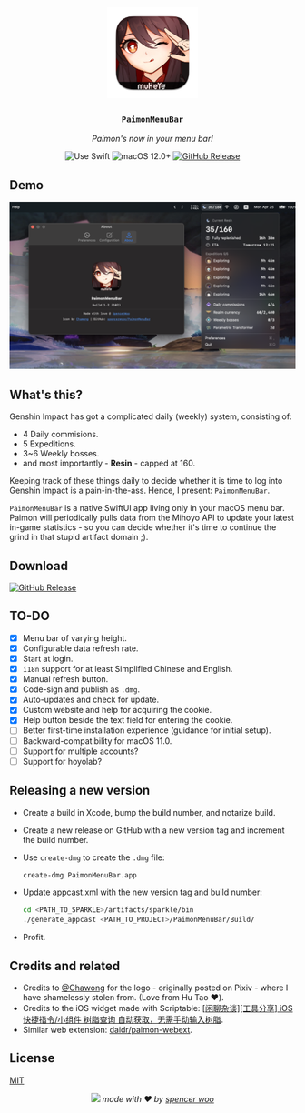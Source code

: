 <div align="center">
  <img src="Assets/logo.png" alt="logo" width="160" height="160" />
  <h3><code>PaimonMenuBar</code></h3>
  <p><em>Paimon's now in your menu bar!</em></p>

  <img src="https://img.shields.io/badge/uses-SwiftUI-f05138?labelColor=282c34&logo=swift" alt="Use Swift" />
  <img src="https://img.shields.io/badge/macOS-12.0+-f05138?labelColor=282c34&logo=apple" alt="macOS 12.0+" />
  <a href="https://github.com/spencerwooo/PaimonMenuBar/releases/latest"><img src="https://img.shields.io/github/v/release/spencerwooo/PaimonMenuBar?labelColor=282c34&logo=GitHub" alt="GitHub Release" /></a>
</div>

## Demo

[![Screenshot](Assets/screenshot.png)](https://paimon.swo.moe)

## What's this?

Genshin Impact has got a complicated daily (weekly) system, consisting of:

* 4 Daily commisions.
* 5 Expeditions.
* 3~6 Weekly bosses.
* and most importantly - **Resin** - capped at 160.

Keeping track of these things daily to decide whether it is time to log into Genshin Impact is a pain-in-the-ass. Hence, I present: `PaimonMenuBar`.

`PaimonMenuBar` is a native SwiftUI app living only in your macOS menu bar. Paimon will periodically pulls data from the Mihoyo API to update your latest in-game statistics - so you can decide whether it's time to continue the grind in that stupid artifact domain ;).

## Download

[![GitHub Release](https://img.shields.io/github/v/release/spencerwooo/PaimonMenuBar?labelColor=282c34&logo=GitHub&style=for-the-badge)](https://github.com/spencerwooo/PaimonMenuBar/releases/latest)

## TO-DO

* [x] Menu bar of varying height.
* [x] Configurable data refresh rate.
* [x] Start at login.
* [x] `i18n` support for at least Simplified Chinese and English.
* [x] Manual refresh button.
* [x] Code-sign and publish as `.dmg`.
* [x] Auto-updates and check for update.
* [x] Custom website and help for acquiring the cookie.
* [x] Help button beside the text field for entering the cookie.
* [ ] Better first-time installation experience (guidance for initial setup).
* [ ] Backward-compatibility for macOS 11.0.
* [ ] Support for multiple accounts?
* [ ] Support for hoyolab?

## Releasing a new version

* Create a build in Xcode, bump the build number, and notarize build.
* Create a new release on GitHub with a new version tag and increment the build number.
* Use `create-dmg` to create the `.dmg` file:

  ```bash
  create-dmg PaimonMenuBar.app
  ```

* Update appcast.xml with the new version tag and build number:

  ```bash
  cd <PATH_TO_SPARKLE>/artifacts/sparkle/bin
  ./generate_appcast <PATH_TO_PROJECT>/PaimonMenuBar/Build/

* Profit.

## Credits and related

* Credits to [@Chawong](https://www.pixiv.net/en/artworks/92415888) for the logo - originally posted on Pixiv - where I have shamelessly stolen from. (Love from Hu Tao :heart:).
* Credits to the iOS widget made with Scriptable: [[闲聊杂谈][工具分享] iOS 快捷指令/小组件 树脂查询 自动获取，无需手动输入树脂](https://bbs.nga.cn/read.php?tid=29801567).
* Similar web extension: [daidr/paimon-webext](https://github.com/daidr/paimon-webext).

## License

[MIT](LICENSE)

<div align="center">
  <img src="Assets/footer.png" />
  <em>made with ❤️ by <a href="https://spencerwoo.com">spencer woo</a></em>
</div>

